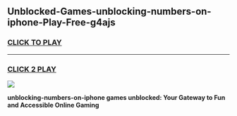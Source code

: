 
## Unblocked-Games-unblocking-numbers-on-iphone-Play-Free-g4ajs
<h3>
<a href="https://premium76.site?title=unblocking-numbers-on-iphone&ref=23A">CLICK TO PLAY</a></h3>
<hr>

<h3>
<a href="https://premium76.site?title=unblocking-numbers-on-iphone&ref=23A">CLICK 2 PLAY</a>
  
</h3>

<a href="https://premium76.site?title=unblocking-numbers-on-iphone&ref=23A"><img src="https://clearcache.store/games.png"></a>


**unblocking-numbers-on-iphone games unblocked: Your Gateway to Fun and Accessible Online Gaming**
